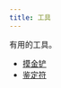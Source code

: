```yaml
---
title: 工具
---
```


有用的工具。

- [摸金铲](/bump/items/getting-gold-shovel)
- [鉴定符](/bump/items/quality-identifiers)
